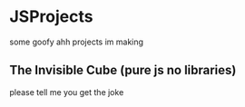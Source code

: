 # JSProjects
some goofy ahh projects im making

## The Invisible Cube (pure js no libraries)
please tell me you get the joke
